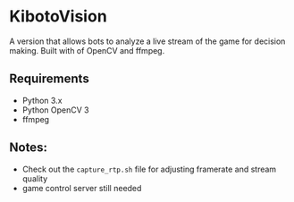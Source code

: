 # KibotoVision

A version that allows bots to analyze a live stream of the game for decision making.
Built with of OpenCV and ffmpeg.

## Requirements
- Python 3.x
- Python OpenCV 3
- ffmpeg

## Notes:
- Check out the `capture_rtp.sh` file for adjusting framerate and stream quality
- game control server still needed
